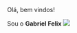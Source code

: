 Olá, bem vindos!

Sou o **Gabriel Felix**
![](https://media.tenor.com/vBhraFQlxfAAAAAM/wink-black.gif)
